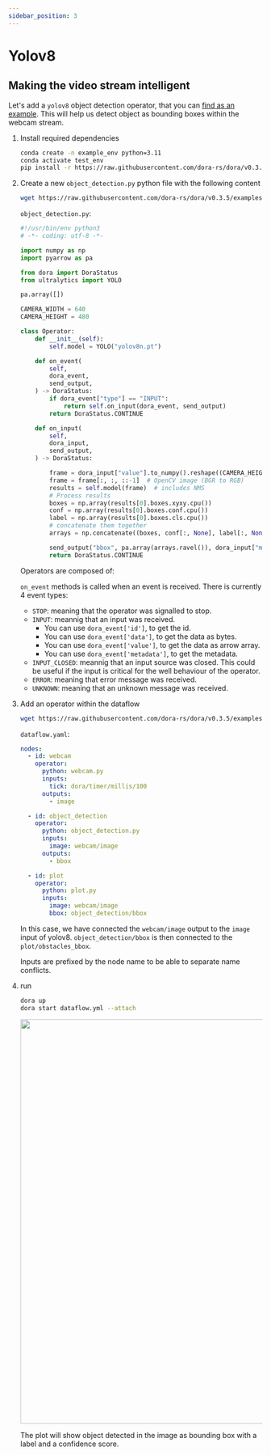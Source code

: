 ```yaml
---
sidebar_position: 3
---
```


# Yolov8

## Making the video stream intelligent

Let's add a `yolov8` object detection operator, that you can [find as an example](https://raw.githubusercontent.com/dora-rs/dora/v0.3.5/examples/python-operator-dataflow/object_detection.py). This will help us detect object as bounding boxes within the webcam stream.

1. Install required dependencies

   ```bash
   conda create -n example_env python=3.11
   conda activate test_env
   pip install -r https://raw.githubusercontent.com/dora-rs/dora/v0.3.5/examples/python-operator-dataflow/requirements.txt
   ```

2. Create a new `object_detection.py` python file with the following content

   ```bash
   wget https://raw.githubusercontent.com/dora-rs/dora/v0.3.5/examples/python-operator-dataflow/object_detection.py
   ```

   `object_detection.py`:

   ```python
   #!/usr/bin/env python3
   # -*- coding: utf-8 -*-

   import numpy as np
   import pyarrow as pa

   from dora import DoraStatus
   from ultralytics import YOLO

   pa.array([])

   CAMERA_WIDTH = 640
   CAMERA_HEIGHT = 480

   class Operator:
       def __init__(self):
           self.model = YOLO("yolov8n.pt")

       def on_event(
           self,
           dora_event,
           send_output,
       ) -> DoraStatus:
           if dora_event["type"] == "INPUT":
               return self.on_input(dora_event, send_output)
           return DoraStatus.CONTINUE

       def on_input(
           self,
           dora_input,
           send_output,
       ) -> DoraStatus:

           frame = dora_input["value"].to_numpy().reshape((CAMERA_HEIGHT, CAMERA_WIDTH, 3))
           frame = frame[:, :, ::-1]  # OpenCV image (BGR to RGB)
           results = self.model(frame)  # includes NMS
           # Process results
           boxes = np.array(results[0].boxes.xyxy.cpu())
           conf = np.array(results[0].boxes.conf.cpu())
           label = np.array(results[0].boxes.cls.cpu())
           # concatenate them together
           arrays = np.concatenate((boxes, conf[:, None], label[:, None]), axis=1)

           send_output("bbox", pa.array(arrays.ravel()), dora_input["metadata"])
           return DoraStatus.CONTINUE
   ```

   Operators are composed of:

   `on_event` methods is called when an event is received.
   There is currently 4 event types:

   - `STOP`: meaning that the operator was signalled to stop.
   - `INPUT`: meannig that an input was received.
     - You can use `dora_event['id']`, to get the id.
     - You can use `dora_event['data']`, to get the data as bytes.
     - You can use `dora_event['value']`, to get the data as arrow array.
     - You can use `dora_event['metadata']`, to get the metadata.
   - `INPUT_CLOSED`: meannig that an input source was closed. This could be useful if the input is critical for the well behaviour of the operator.
   - `ERROR`: meaning that error message was received.
   - `UNKNOWN`: meaning that an unknown message was received.

3. Add an operator within the dataflow

   ```bash
   wget https://raw.githubusercontent.com/dora-rs/dora/v0.3.5/examples/python-operator-dataflow/dataflow.yaml
   ```

   `dataflow.yaml`:

   ```yaml {10-16,23}
   nodes:
     - id: webcam
       operator:
         python: webcam.py
         inputs:
           tick: dora/timer/millis/100
         outputs:
           - image

     - id: object_detection
       operator:
         python: object_detection.py
         inputs:
           image: webcam/image
         outputs:
           - bbox

     - id: plot
       operator:
         python: plot.py
         inputs:
           image: webcam/image
           bbox: object_detection/bbox
   ```

   In this case, we have connected the `webcam/image` output to the `image` input of yolov8. `object_detection/bbox` is then connected to the `plot/obstacles_bbox`.

   Inputs are prefixed by the node name to be able to separate name conflicts.

4. run

   ```bash
   dora up
   dora start dataflow.yml --attach
   ```

   <p align="center">
       <img src="/img/webcam_yolov5.png" width="800"/>
   </p>

   The plot will show object detected in the image as bounding box with a label and a confidence score.
